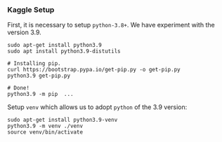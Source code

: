 ### Kaggle Setup 

First, it is necessary to setup `python-3.8+`. We have experiment with the version 3.9.

```
sudo apt-get install python3.9
sudo apt install python3.9-distutils

# Installing pip.
curl https://bootstrap.pypa.io/get-pip.py -o get-pip.py
python3.9 get-pip.py

# Done!
python3.9 -m pip  ...
```

Setup `venv` which allows us to adopt `python` of the 3.9 version:
```
sudo apt-get install python3.9-venv
python3.9 -m venv ./venv
source venv/bin/activate
```
